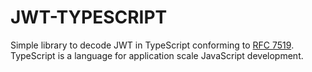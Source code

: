 JWT-TYPESCRIPT
==============
Simple library to decode JWT in TypeScript conforming to [RFC 7519](https://tools.ietf.org/html/rfc7519). TypeScript is a language for application scale JavaScript development.
